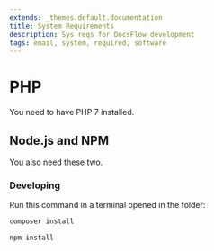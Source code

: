```yaml
---
extends: _themes.default.documentation
title: System Requirements
description: Sys reqs for DocsFlow development
tags: email, system, required, software
---
```


# PHP

You need to have PHP 7 installed.

## Node.js and NPM

You also need these two.

### Developing

Run this command in a terminal opened in the folder:

```sh
composer install
```

```sh
npm install
```
